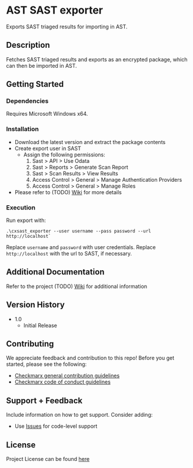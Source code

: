 # AST SAST exporter

Exports SAST triaged results for importing in AST.

## Description

Fetches SAST triaged results and exports as an encrypted package, which can then be imported in AST.

## Getting Started

### Dependencies

Requires Microsoft Windows x64.

### Installation

* Download the latest version and extract the package contents
* Create export user in SAST
  * Assign the following permissions:
    1. Sast > API > Use Odata
    2. Sast > Reports > Generate Scan Report
    3. Sast > Scan Results > View Results
    4. Access Control > General > Manage Authentication Providers
    5. Access Control > General > Manage Roles
* Please refer to (TODO) [Wiki](insert-wiki-url) for more details

### Execution

Run export with: 
```
.\cxsast_exporter --user username --pass password --url http://localhost`
```

Replace `username` and `password` with user credentials.
Replace `http://localhost` with the url to SAST, if necessary.

## Additional Documentation

Refer to the project (TODO) [Wiki](insert-wiki-url) for additional information

## Version History

* 1.0
  * Initial Release

## Contributing

We appreciate feedback and contribution to this repo! Before you get started, please see the following:

- [Checkmarx general contribution guidelines](CONTRIBUTING.md)
- [Checkmarx code of conduct guidelines](CODE-OF-CONDUCT.md)

## Support + Feedback

Include information on how to get support. Consider adding:

- Use [Issues](https://github.com/CheckmarxDev/ast-sast-export/issues) for code-level support

## License

Project License can be found [here](LICENSE)
